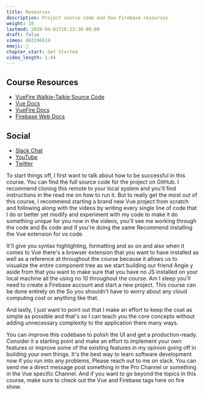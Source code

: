 ```yaml
---
title: Resources
description: Project source code and Vue Firebase resources
weight: 10
lastmod: 2020-04-01T10:23:30-09:00
draft: false
vimeo: 403196519
emoji: 📜
chapter_start: Get Started 
video_length: 1:44
---
```


## Course Resources

- [VueFire Walkie-Talkie Source Code](https://github.com/fireship-io/vue-firebase-walkie-talkie)
- [Vue Docs](https://vuejs.org/)
- [VueFire Docs](https://github.com/vuejs/vuefire)
- [Firebase Web Docs](https://firebase.google.com/docs/web/setup)


## Social

- [Slack Chat](https://fireship.page.link/slack)
- [YouTube](https://www.youtube.com/channel/UCsBjURrPoezykLs9EqgamOA) 
- [Twitter](https://twitter.com/fireship_dev)


To start things off, I first want to talk about how to be successful in this course. You can find the full source code for the project on GitHub. I recommend cloning this remote to your local system and you'll find instructions in the read me on how to run it. But to really get the most out of this course, I recommend starting a brand new Vue project from scratch and following along with the videos by writing every single line of code that I do or better yet modify and experiment with my code to make it do something unique for you now in the videos, you'll see me working through the code and Bs code and if you're doing the same Recommend installing the Vue extension for vs code. 

It'll give you syntax highlighting, formatting and so on and also when it comes to Vue there's a browser extension that you want to have installed as well as a reference at throughout the course because it allows us to visualize the entire component tree as we start building our friend Angie y aside from that you want to make sure that you have no JS installed on your local machine all the using no 10 throughout the course. Am I sleep you'll need to create a Firebase account and start a new project. This course can be done entirely on the So you shouldn't have to worry about any cloud computing cost or anything like that. 

And lastly, I just want to point out that I make an effort to keep the coat as simple as possible and that's so I can teach you the core concepts without adding unnecessary complexity to the application there many ways. 

You can improve this codebase to polish the UI and get a production-ready. Consider it a starting point and make an effort to implement your own features or improve some of the existing features in my opinion going off in building your own things. It's the best way to learn software development now if you run into any problems, Please reach out to me on slack. You can send me a direct message post something in the Pro Channel or something in the Vue specific Channel. And if you want to go beyond the topics in this course, make sure to check out the Vue and Firebase tags here on fire show.

